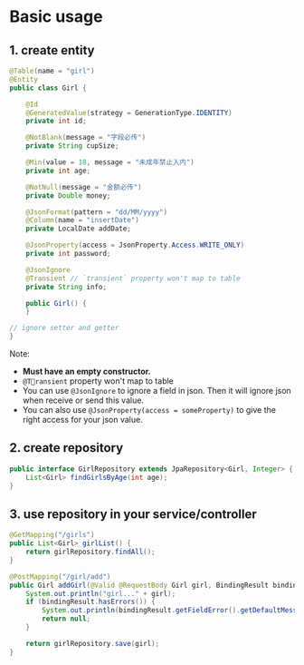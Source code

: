 # Basic usage

## 1. create entity

```java
@Table(name = "girl")
@Entity
public class Girl {

    @Id
    @GeneratedValue(strategy = GenerationType.IDENTITY)
    private int id;

    @NotBlank(message = "字段必传")
    private String cupSize;

    @Min(value = 18, message = "未成年禁止入内")
    private int age;

    @NotNull(message = "金额必传")
    private Double money;

    @JsonFormat(pattern = "dd/MM/yyyy")
    @Column(name = "insertDate")
    private LocalDate addDate;

    @JsonProperty(access = JsonProperty.Access.WRITE_ONLY)
    private int password;

    @JsonIgnore
    @Transient // `transient` property won't map to table
    private String info;

    public Girl() {
    }

// ignore setter and getter
}
```

Note:

-   **Must have an empty constructor.**
-   `@Transient` property won't map to table
-   You can use `@JsonIgnore` to ignore a field in json. Then it will ignore json when receive or send this value.
-   You can also use `@JsonProperty(access = someProperty)` to give the right access for your json value.

## 2. create repository

```java
public interface GirlRepository extends JpaRepository<Girl, Integer> {
    List<Girl> findGirlsByAge(int age);
}
```

## 3. use repository in your service/controller

```java
@GetMapping("/girls")
public List<Girl> girlList() {
    return girlRepository.findAll();
}

@PostMapping("/girl/add")
public Girl addGirl(@Valid @RequestBody Girl girl, BindingResult bindingResult) {
    System.out.println("girl..." + girl);
    if (bindingResult.hasErrors()) {
        System.out.println(bindingResult.getFieldError().getDefaultMessage());
        return null;
    }

    return girlRepository.save(girl);
}
```
